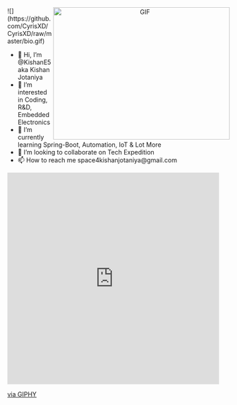 <a target="_blank" align="center">
  <img align="right" top="500" height="300" width="400" alt="GIF" src="https://giphy.com/gifs/code-hacking-binary-EmT1YxF8CDuzTu7ffQ">
</a>

</a>
![](https://github.com/CyrisXD/CyrisXD/raw/master/bio.gif)
<ul>
  <li> 👋 Hi, I’m @KishanE5 aka Kishan Jotaniya</li>
  <li> 👀 I’m interested in Coding, R&D, Embedded Electronics</li>
  <li> 🌱 I’m currently learning Spring-Boot, Automation, IoT & Lot More</li>
  <li> 💞️ I’m looking to collaborate on Tech Expedition</li>
  <li> 📫 How to reach me space4kishanjotaniya@gmail.com</li>
 </ul>

<iframe src="https://giphy.com/embed/EmT1YxF8CDuzTu7ffQ" width="480" height="480" frameBorder="0" class="giphy-embed" allowFullScreen></iframe><p><a href="https://giphy.com/gifs/code-hacking-binary-EmT1YxF8CDuzTu7ffQ">via GIPHY</a></p>
